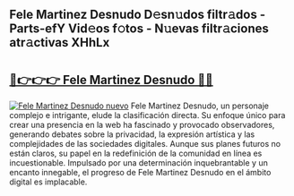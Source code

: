 ## Fele Martinez Desnudo D𝚎sn𝚞dos filtr𝚊dos - Parts-efY Vid𝚎os f𝚘tos - N𝚞evas filtr𝚊ciones atr𝚊ctivas XHhLx

# <h2><a href="http://mb7rfrs.tromn.icu/?c=Fele+Martinez+Desnudo">🔗👉👉👉 Fele Martinez Desnudo 🔗🔗</a></h2>

[![Fele Martinez Desnudo nuevo](https://i.imgur.com/pEAQMta.gif)](http://mb7rfrs.tromn.icu/?c=Fele+Martinez+Desnudo)
Fele Martinez Desnudo, un personaje complejo e intrigante, elude la clasificación directa. Su enfoque único para crear una presencia en la web ha fascinado y provocado observadores, generando debates sobre la privacidad, la expresión artística y las complejidades de las sociedades digitales. Aunque sus planes futuros no están claros, su papel en la redefinición de la comunidad en línea es incuestionable. Impulsado por una determinación inquebrantable y un encanto innegable, el progreso de Fele Martinez Desnudo en el ámbito digital es implacable.
